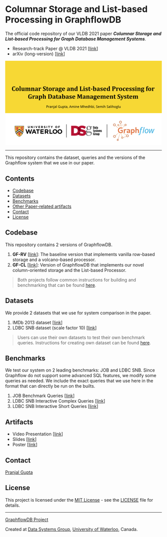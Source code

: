
# Columnar Storage and List-based Processing in GraphflowDB

The official code repository of our VLDB 2021 paper ***Columnar Storage and List-based Processing for Graph
Database Management Systems***. 

- Research-track Paper @ VLDB 2021 [[link](https://https://www.vldb.org/pvldb/vol14/p2491-gupta.pdf)]
- arXiv (long-version) [[link](https://arxiv.org/abs/2103.02284)]

![title](./head.png)

---

This repository contains the dataset, queries and the versions of the Graphflow system that we use in our paper. 

## Contents

  * [Codebase](#graphlfow-versions)
  * [Datasets](#datasets)
  * [Benchmarks](#benchmarks)
  * [Other Paper-related artifacts](#A)
  * [Contact](#contact)
  * [License](#license)

## Codebase

This repository contains 2 versions of GraphflowDB.

1. **GF-RV** [[link](https://github.com/graphflow/graphflow-columnar-techniques/tree/master/GF-RV)]: The baseline version that implements vanilla row-based storage and a volcano-based processor.
2. **GF-CL** [[link](https://github.com/graphflow/graphflow-columnar-techniques/tree/master/GF-CL)]: Version of GraphflowDB that implements our novel column-oriented storage and the List-based Processor.

> Both projects follow common instructions for building and benchmarking that can be found [here](https://github.com/graphflow/graphflow-columnar-techniques/blob/master/install.md).

## Datasets

We provide 2 datasets that we use for system comparison in the paper.

1. IMDb 2013 dataset [[link](https://drive.google.com/drive/folders/1JI6zLst8zz7dlg0KgbNsjiPxa_yWdRaO?usp=sharing)]
2. LDBC SNB dataset (scale factor 10) [[link]()]

> Users can use their own datasets to test their own benchmark queries. Instructions for creating own dataset can be found [here](https://github.com/graphflow/graphflow-columnar-techniques/blob/master/install.md#creating-own-dataset).

## Benchmarks

We test our system on 2 leading benchmarks: JOB and LDBC SNB. Since Graphflow do not support some advanced SQL features, we modify some queries as needed. We include the exact queries that we use here in the format that can directly be run on the builts.

1. JOB Benchmark Queries [[link](https://github.com/graphflow/graphflow-columnar-techniques/tree/master/queries/job-benchmark)]
2. LDBC SNB Interactive Complex Queries [[link]()]
3. LDBC SNB Interactive Short Queries [[link]()]

## Artifacts

- Video Presentation [[link](https://www.youtube.com/watch?v=2xN27cvfuEw)]
- Slides [[link](https://docs.google.com/presentation/d/1CKrk6CD6JiQyMl-PQ_aJ_blGfvARL5kbKgKNj1HXMQo/edit?usp=sharing)]
- Poster [[link](https://drive.google.com/file/d/1c0wjGMgqGMdavt8_xvlf_bEmrtPvbvYF/view?usp=sharing)]

## Contact 
[Pranjal Gupta](https://https://www.linkedin.com/in/g31pranjal/)


## License

This project is licensed under the [MIT License](https://opensource.org/licenses/MIT) - see the [LICENSE](LICENSE) file for details.


---
[GraphflowDB Project](http://graphflow.io)

Created at [Data Systems Group](https://uwaterloo.ca/data-systems-group/), [University of Waterloo](https://uwaterloo.ca), Canada.